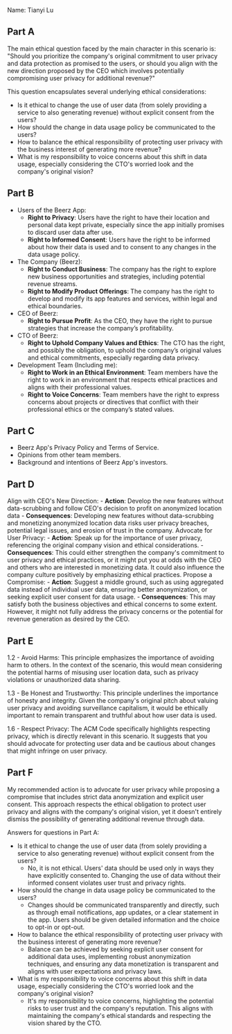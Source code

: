 Name: Tianyi Lu
## Part A
The main ethical question faced by the main character in this scenario is: "Should you prioritize the company's original commitment to user privacy and data protection as promised to the users, or should you align with the new direction proposed by the CEO which involves potentially compromising user privacy for additional revenue?"

This question encapsulates several underlying ethical considerations:
- Is it ethical to change the use of user data (from solely providing a service to also generating revenue) without explicit consent from the users?
- How should the change in data usage policy be communicated to the users?
- How to balance the ethical responsibility of protecting user privacy with the business interest of generating more revenue?
- What is my responsibility to voice concerns about this shift in data usage, especially considering the CTO's worried look and the company's original vision?
## Part B
- Users of the Beerz App:
    - **Right to Privacy**: Users have the right to have their location and personal data kept private, especially since the app initially promises to discard user data after use.
    - **Right to Informed Consent**: Users have the right to be informed about how their data is used and to consent to any changes in the data usage policy.
- The Company (Beerz):
    - **Right to Conduct Business**: The company has the right to explore new business opportunities and strategies, including potential revenue streams.
    - **Right to Modify Product Offerings**: The company has the right to develop and modify its app features and services, within legal and ethical boundaries.
- CEO of Beerz:
    - **Right to Pursue Profit**: As the CEO, they have the right to pursue strategies that increase the company’s profitability.
- CTO of Beerz:
    - **Right to Uphold Company Values and Ethics**: The CTO has the right, and possibly the obligation, to uphold the company’s original values and ethical commitments, especially regarding data privacy.
- Development Team (Including me):
    - **Right to Work in an Ethical Environment**: Team members have the right to work in an environment that respects ethical practices and aligns with their professional values.
    - **Right to Voice Concerns**: Team members have the right to express concerns about projects or directives that conflict with their professional ethics or the company’s stated values.
## Part C
- Beerz App's Privacy Policy and Terms of Service.
- Opinions from other team members.
- Background and intentions of Beerz App's investors.
## Part D
Align with CEO's New Direction:
	- **Action**: Develop the new features without data-scrubbing and follow CEO's decision to profit on anonymized location data
	- **Consequences**: Developing new features without data-scrubbing and monetizing anonymized location data risks user privacy breaches, potential legal issues, and erosion of trust in the company.
Advocate for User Privacy:
    - **Action**: Speak up for the importance of user privacy, referencing the original company vision and ethical considerations.
    - **Consequences**: This could either strengthen the company's commitment to user privacy and ethical practices, or it might put you at odds with the CEO and others who are interested in monetizing data. It could also influence the company culture positively by emphasizing ethical practices.
Propose a Compromise:
    - **Action**: Suggest a middle ground, such as using aggregated data instead of individual user data, ensuring better anonymization, or seeking explicit user consent for data usage.
    - **Consequences**: This may satisfy both the business objectives and ethical concerns to some extent. However, it might not fully address the privacy concerns or the potential for revenue generation as desired by the CEO.
## Part E
1.2 - Avoid Harms: This principle emphasizes the importance of avoiding harm to others. In the context of the scenario, this would mean considering the potential harms of misusing user location data, such as privacy violations or unauthorized data sharing.

1.3 - Be Honest and Trustworthy: This principle underlines the importance of honesty and integrity. Given the company's original pitch about valuing user privacy and avoiding surveillance capitalism, it would be ethically important to remain transparent and truthful about how user data is used.

1.6 - Respect Privacy: The ACM Code specifically highlights respecting privacy, which is directly relevant in this scenario. It suggests that you should advocate for protecting user data and be cautious about changes that might infringe on user privacy.
## Part F
My recommended action is to advocate for user privacy while proposing a compromise that includes strict data anonymization and explicit user consent. This approach respects the ethical obligation to protect user privacy and aligns with the company's original vision, yet it doesn't entirely dismiss the possibility of generating additional revenue through data.

Answers for questions in Part A:
- Is it ethical to change the use of user data (from solely providing a service to also generating revenue) without explicit consent from the users?
	- No, it is not ethical. Users' data should be used only in ways they have explicitly consented to. Changing the use of data without their informed consent violates user trust and privacy rights.
- How should the change in data usage policy be communicated to the users?
	- Changes should be communicated transparently and directly, such as through email notifications, app updates, or a clear statement in the app. Users should be given detailed information and the choice to opt-in or opt-out.
- How to balance the ethical responsibility of protecting user privacy with the business interest of generating more revenue?
	- Balance can be achieved by seeking explicit user consent for additional data uses, implementing robust anonymization techniques, and ensuring any data monetization is transparent and aligns with user expectations and privacy laws.
- What is my responsibility to voice concerns about this shift in data usage, especially considering the CTO's worried look and the company's original vision?
	- It's my responsibility to voice concerns, highlighting the potential risks to user trust and the company's reputation. This aligns with maintaining the company's ethical standards and respecting the vision shared by the CTO.